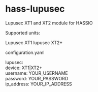 # hass-lupusec
Lupusec XT1 and XT2 module for HASSIO

Supported units:

Lupusec XT1
lupusec XT2+

configuration.yaml 

lupusec: <br>
  device: XT1|XT2+ <br>
  username: YOUR_USERNAME <br>
  password: YOUR_PASSWORD <br>
  ip_address: YOUR_IP_ADDRESS <br>

